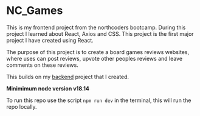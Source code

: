 # NC_Games

This is my frontend project from the northcoders bootcamp. During this project I learned about React, Axios and CSS. This project is the first major project I have created using React.

The purpose of this project is to create a board games reviews websites, where uses can post reviews, upvote other peoples reviews and leave comments on these reviews. 

This builds on my [backend](https://github.com/Masonward99/nc_games) project that I created.

**Minimimum node version v18.14**

To run this repo use the script `npm run dev` in  the terminal, this will run the repo locally.
